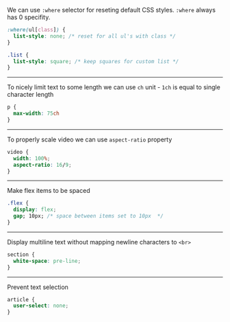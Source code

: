 We can use `:where` selector for reseting default CSS styles. `:where` always has 0 specifity.
```css
:where(ul[class]) {
  list-style: none; /* reset for all ul's with class */
}

.list {
  list-style: square; /* keep squares for custom list */
}
```

---

To nicely limit text to some length we can use `ch` unit - `1ch` is equal to single character length
```css
p {
  max-width: 75ch
}
```

---

To properly scale video we can use `aspect-ratio` property
```css
video {
  width: 100%;
  aspect-ratio: 16/9;
}
```

---

Make flex items to be spaced

```css
.flex {
  display: flex;
  gap; 10px; /* space between items set to 10px  */
}
```

---

Display multiline text without mapping newline characters to `<br>`
```css
section {
  white-space: pre-line;
}
```

---

Prevent text selection
```css
article {
  user-select: none;
}
```
